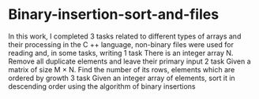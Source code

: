 # Binary-insertion-sort-and-files
In this work, I completed 3 tasks related to different types of arrays and their processing in the C ++ language, non-binary files were used for reading and, in some tasks, writing
1 task
There is an integer array N. Remove all duplicate elements and leave their primary input
2 task
Given a matrix of size M × N. Find the number of its rows, elements
which are ordered by growth
3 task
Given an integer array of elements, sort it in descending order using the algorithm of binary insertions
